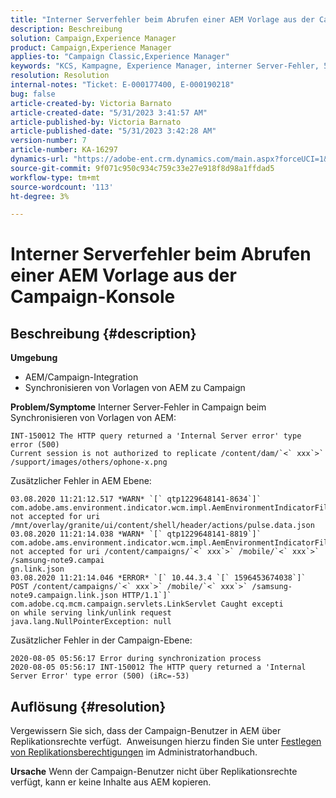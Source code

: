 ```yaml
---
title: "Interner Serverfehler beim Abrufen einer AEM Vorlage aus der Campaign-Konsole"
description: Beschreibung
solution: Campaign,Experience Manager
product: Campaign,Experience Manager
applies-to: "Campaign Classic,Experience Manager"
keywords: "KCS, Kampagne, Experience Manager, interner Server-Fehler, 500"
resolution: Resolution
internal-notes: "Ticket: E-000177400, E-000190218"
bug: false
article-created-by: Victoria Barnato
article-created-date: "5/31/2023 3:41:57 AM"
article-published-by: Victoria Barnato
article-published-date: "5/31/2023 3:42:28 AM"
version-number: 7
article-number: KA-16297
dynamics-url: "https://adobe-ent.crm.dynamics.com/main.aspx?forceUCI=1&pagetype=entityrecord&etn=knowledgearticle&id=7fa3f313-65ff-ed11-8f6e-6045bd006149"
source-git-commit: 9f071c950c934c759c33e27e918f8d98a1ffdad5
workflow-type: tm+mt
source-wordcount: '113'
ht-degree: 3%

---
```


# Interner Serverfehler beim Abrufen einer AEM Vorlage aus der Campaign-Konsole

## Beschreibung {#description}

<b>Umgebung</b>
- AEM/Campaign-Integration
- Synchronisieren von Vorlagen von AEM zu Campaign

<b>Problem/Symptome</b>
Interner Server-Fehler in Campaign beim Synchronisieren von Vorlagen von AEM:


```
INT-150012 The HTTP query returned a 'Internal Server error' type error (500)
Current session is not authorized to replicate /content/dam/`<` xxx`>` /support/images/others/ophone-x.png
```


Zusätzlicher Fehler in AEM Ebene:


```
03.08.2020 11:21:12.517 *WARN* `[` qtp1229648141-8634`]`  com.adobe.ams.environment.indicator.wcm.impl.AemEnvironmentIndicatorFilter not accepted for uri /mnt/overlay/granite/ui/content/shell/header/actions/pulse.data.json
03.08.2020 11:21:14.038 *WARN* `[` qtp1229648141-8819`]`  com.adobe.ams.environment.indicator.wcm.impl.AemEnvironmentIndicatorFilter not accepted for uri /content/campaigns/`<` xxx`>` /mobile/`<` xxx`>` /samsung-note9.campai
gn.link.json
03.08.2020 11:21:14.046 *ERROR* `[` 10.44.3.4 `[` 1596453674038`]`  POST /content/campaigns/`<` xxx`>` /mobile/`<` xxx`>` /samsung-note9.campaign.link.json HTTP/1.1`]`  com.adobe.cq.mcm.campaign.servlets.LinkServlet Caught excepti
on while serving link/unlink request
java.lang.NullPointerException: null
```


Zusätzlicher Fehler in der Campaign-Ebene:


```
2020-08-05 05:56:17 Error during synchronization process
2020-08-05 05:56:17 INT-150012 The HTTP query returned a 'Internal Server Error' type error (500) (iRc=-53)
```





## Auflösung {#resolution}


Vergewissern Sie sich, dass der Campaign-Benutzer in AEM über Replikationsrechte verfügt.  Anweisungen hierzu finden Sie unter [Festlegen von Replikationsberechtigungen](https://experienceleague.adobe.com/docs/experience-manager-65/administering/security/security.html?lang=en#setting-replication-privileges) im Administratorhandbuch.

<b>Ursache</b>
Wenn der Campaign-Benutzer nicht über Replikationsrechte verfügt, kann er keine Inhalte aus AEM kopieren.


